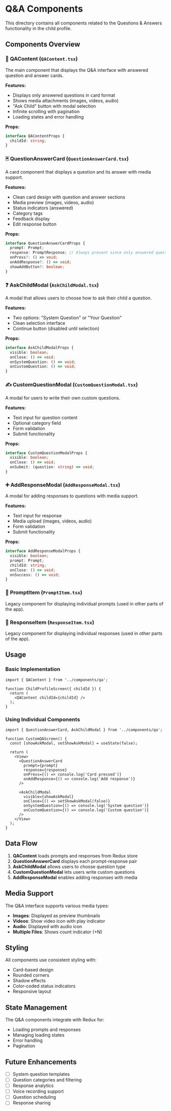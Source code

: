 # Q&A Components

This directory contains all components related to the Questions & Answers functionality in the child profile.

## Components Overview

### 🎯 **QAContent** (`QAContent.tsx`)
The main component that displays the Q&A interface with answered question and answer cards.

**Features:**
- Displays only answered questions in card format
- Shows media attachments (images, videos, audio)
- "Ask Child" button with modal selection
- Infinite scrolling with pagination
- Loading states and error handling

**Props:**
```typescript
interface QAContentProps {
  childId: string;
}
```

### 🃏 **QuestionAnswerCard** (`QuestionAnswerCard.tsx`)
A card component that displays a question and its answer with media support.

**Features:**
- Clean card design with question and answer sections
- Media preview (images, videos, audio)
- Status indicators (answered)
- Category tags
- Feedback display
- Edit response button

**Props:**
```typescript
interface QuestionAnswerCardProps {
  prompt: Prompt;
  response: PromptResponse; // Always present since only answered questions are shown
  onPress?: () => void;
  onAddResponse?: () => void;
  showAddButton?: boolean;
}
```

### ❓ **AskChildModal** (`AskChildModal.tsx`)
A modal that allows users to choose how to ask their child a question.

**Features:**
- Two options: "System Question" or "Your Question"
- Clean selection interface
- Continue button (disabled until selection)

**Props:**
```typescript
interface AskChildModalProps {
  visible: boolean;
  onClose: () => void;
  onSystemQuestion: () => void;
  onCustomQuestion: () => void;
}
```

### ✍️ **CustomQuestionModal** (`CustomQuestionModal.tsx`)
A modal for users to write their own custom questions.

**Features:**
- Text input for question content
- Optional category field
- Form validation
- Submit functionality

**Props:**
```typescript
interface CustomQuestionModalProps {
  visible: boolean;
  onClose: () => void;
  onSubmit: (question: string) => void;
}
```

### ➕ **AddResponseModal** (`AddResponseModal.tsx`)
A modal for adding responses to questions with media support.

**Features:**
- Text input for response
- Media upload (images, videos, audio)
- Form validation
- Submit functionality

**Props:**
```typescript
interface AddResponseModalProps {
  visible: boolean;
  prompt: Prompt;
  childId: string;
  onClose: () => void;
  onSuccess: () => void;
}
```

### 📝 **PromptItem** (`PromptItem.tsx`)
Legacy component for displaying individual prompts (used in other parts of the app).

### 💬 **ResponseItem** (`ResponseItem.tsx`)
Legacy component for displaying individual responses (used in other parts of the app).

## Usage

### Basic Implementation
```tsx
import { QAContent } from '../components/qa';

function ChildProfileScreen({ childId }) {
  return (
    <QAContent childId={childId} />
  );
}
```

### Using Individual Components
```tsx
import { QuestionAnswerCard, AskChildModal } from '../components/qa';

function CustomQAScreen() {
  const [showAskModal, setShowAskModal] = useState(false);
  
  return (
    <View>
      <QuestionAnswerCard
        prompt={prompt}
        response={response}
        onPress={() => console.log('Card pressed')}
        onAddResponse={() => console.log('Add response')}
      />
      
      <AskChildModal
        visible={showAskModal}
        onClose={() => setShowAskModal(false)}
        onSystemQuestion={() => console.log('System question')}
        onCustomQuestion={() => console.log('Custom question')}
      />
    </View>
  );
}
```

## Data Flow

1. **QAContent** loads prompts and responses from Redux store
2. **QuestionAnswerCard** displays each prompt-response pair
3. **AskChildModal** allows users to choose question type
4. **CustomQuestionModal** lets users write custom questions
5. **AddResponseModal** enables adding responses with media

## Media Support

The Q&A interface supports various media types:

- **Images**: Displayed as preview thumbnails
- **Videos**: Show video icon with play indicator
- **Audio**: Displayed with audio icon
- **Multiple Files**: Shows count indicator (+N)

## Styling

All components use consistent styling with:
- Card-based design
- Rounded corners
- Shadow effects
- Color-coded status indicators
- Responsive layout

## State Management

The Q&A components integrate with Redux for:
- Loading prompts and responses
- Managing loading states
- Error handling
- Pagination

## Future Enhancements

- [ ] System question templates
- [ ] Question categories and filtering
- [ ] Response analytics
- [ ] Voice recording support
- [ ] Question scheduling
- [ ] Response sharing 